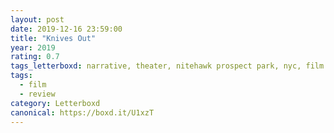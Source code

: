 ```yaml
---
layout: post 
date: 2019-12-16 23:59:00
title: "Knives Out"
year: 2019
rating: 0.7
tags_letterboxd: narrative, theater, nitehawk prospect park, nyc, film club
tags:
  - film
  - review
category: Letterboxd
canonical: https://boxd.it/U1xzT
---
```

